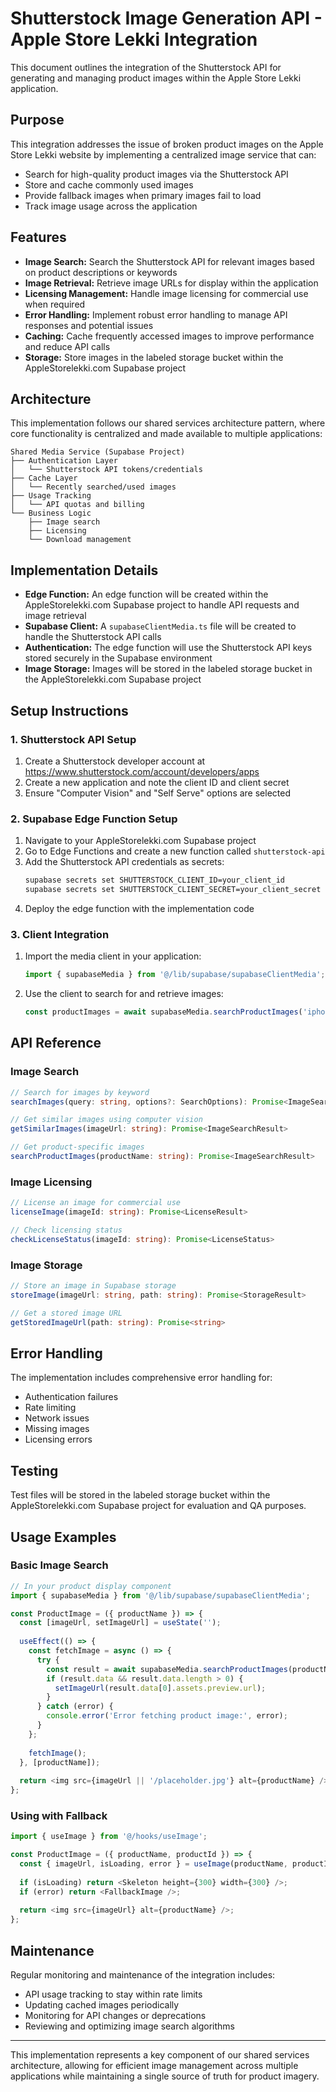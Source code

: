 
# Shutterstock Image Generation API - Apple Store Lekki Integration

This document outlines the integration of the Shutterstock API for generating and managing product images within the Apple Store Lekki application.

## Purpose

This integration addresses the issue of broken product images on the Apple Store Lekki website by implementing a centralized image service that can:
- Search for high-quality product images via the Shutterstock API
- Store and cache commonly used images
- Provide fallback images when primary images fail to load
- Track image usage across the application

## Features

- **Image Search:** Search the Shutterstock API for relevant images based on product descriptions or keywords
- **Image Retrieval:** Retrieve image URLs for display within the application
- **Licensing Management:** Handle image licensing for commercial use when required
- **Error Handling:** Implement robust error handling to manage API responses and potential issues
- **Caching:** Cache frequently accessed images to improve performance and reduce API calls
- **Storage:** Store images in the labeled storage bucket within the AppleStorelekki.com Supabase project

## Architecture

This implementation follows our shared services architecture pattern, where core functionality is centralized and made available to multiple applications:

```
Shared Media Service (Supabase Project)
├── Authentication Layer
│   └── Shutterstock API tokens/credentials
├── Cache Layer
│   └── Recently searched/used images
├── Usage Tracking
│   └── API quotas and billing
└── Business Logic
    ├── Image search
    ├── Licensing
    └── Download management
```

## Implementation Details

- **Edge Function:** An edge function will be created within the AppleStorelekki.com Supabase project to handle API requests and image retrieval
- **Supabase Client:** A `supabaseClientMedia.ts` file will be created to handle the Shutterstock API calls
- **Authentication:** The edge function will use the Shutterstock API keys stored securely in the Supabase environment
- **Image Storage:** Images will be stored in the labeled storage bucket in the AppleStorelekki.com Supabase project

## Setup Instructions

### 1. Shutterstock API Setup

1. Create a Shutterstock developer account at https://www.shutterstock.com/account/developers/apps
2. Create a new application and note the client ID and client secret
3. Ensure "Computer Vision" and "Self Serve" options are selected

### 2. Supabase Edge Function Setup

1. Navigate to your AppleStorelekki.com Supabase project
2. Go to Edge Functions and create a new function called `shutterstock-api`
3. Add the Shutterstock API credentials as secrets:
   ```bash
   supabase secrets set SHUTTERSTOCK_CLIENT_ID=your_client_id
   supabase secrets set SHUTTERSTOCK_CLIENT_SECRET=your_client_secret
   ```
4. Deploy the edge function with the implementation code

### 3. Client Integration

1. Import the media client in your application:
   ```typescript
   import { supabaseMedia } from '@/lib/supabase/supabaseClientMedia';
   ```
2. Use the client to search for and retrieve images:
   ```typescript
   const productImages = await supabaseMedia.searchProductImages('iphone 13 pro');
   ```

## API Reference

### Image Search

```typescript
// Search for images by keyword
searchImages(query: string, options?: SearchOptions): Promise<ImageSearchResult>

// Get similar images using computer vision
getSimilarImages(imageUrl: string): Promise<ImageSearchResult>

// Get product-specific images
searchProductImages(productName: string): Promise<ImageSearchResult>
```

### Image Licensing

```typescript
// License an image for commercial use
licenseImage(imageId: string): Promise<LicenseResult>

// Check licensing status
checkLicenseStatus(imageId: string): Promise<LicenseStatus>
```

### Image Storage

```typescript
// Store an image in Supabase storage
storeImage(imageUrl: string, path: string): Promise<StorageResult>

// Get a stored image URL
getStoredImageUrl(path: string): Promise<string>
```

## Error Handling

The implementation includes comprehensive error handling for:
- Authentication failures
- Rate limiting
- Network issues
- Missing images
- Licensing errors

## Testing

Test files will be stored in the labeled storage bucket within the AppleStorelekki.com Supabase project for evaluation and QA purposes.

## Usage Examples

### Basic Image Search
```typescript
// In your product display component
import { supabaseMedia } from '@/lib/supabase/supabaseClientMedia';

const ProductImage = ({ productName }) => {
  const [imageUrl, setImageUrl] = useState('');
  
  useEffect(() => {
    const fetchImage = async () => {
      try {
        const result = await supabaseMedia.searchProductImages(productName);
        if (result.data && result.data.length > 0) {
          setImageUrl(result.data[0].assets.preview.url);
        }
      } catch (error) {
        console.error('Error fetching product image:', error);
      }
    };
    
    fetchImage();
  }, [productName]);
  
  return <img src={imageUrl || '/placeholder.jpg'} alt={productName} />;
};
```

### Using with Fallback
```typescript
import { useImage } from '@/hooks/useImage';

const ProductImage = ({ productName, productId }) => {
  const { imageUrl, isLoading, error } = useImage(productName, productId);
  
  if (isLoading) return <Skeleton height={300} width={300} />;
  if (error) return <FallbackImage />;
  
  return <img src={imageUrl} alt={productName} />;
};
```

## Maintenance

Regular monitoring and maintenance of the integration includes:
- API usage tracking to stay within rate limits
- Updating cached images periodically
- Monitoring for API changes or deprecations
- Reviewing and optimizing image search algorithms

---

This implementation represents a key component of our shared services architecture, allowing for efficient image management across multiple applications while maintaining a single source of truth for product imagery.

